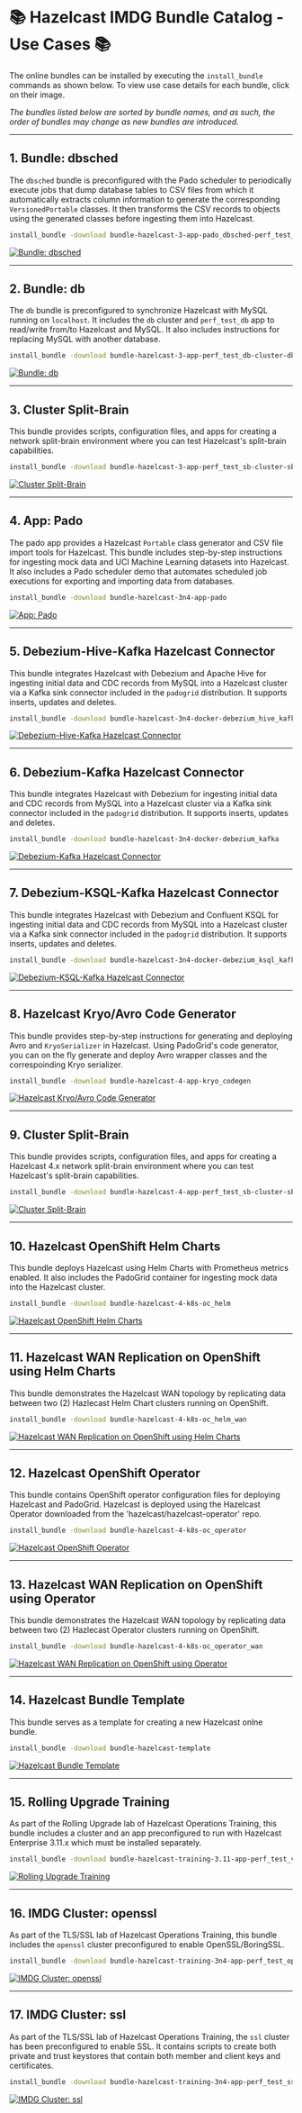 # :books: Hazelcast IMDG Bundle Catalog - Use Cases :books:

The online bundles can be installed by executing the `install_bundle` commands as shown below. To view use case details for each bundle, click on their image.

*The bundles listed below are sorted by bundle names, and as such, the order of bundles may change as new bundles are introduced.*

---
## 1. Bundle: dbsched

The `dbsched` bundle is preconfigured with the Pado scheduler to periodically execute jobs that dump database tables to CSV files from which it automatically extracts column information to generate the corresponding `VersionedPortable` classes. It then transforms the CSV records to objects using the generated classes before ingesting them into Hazelcast.

```bash
install_bundle -download bundle-hazelcast-3-app-pado_dbsched-perf_test_dbsched-cluster-dbsched
```

[![Bundle: dbsched](https://github.com/padogrid/bundle-hazelcast-3-app-pado_dbsched-perf_test_dbsched-cluster-dbsched/blob/master//images/db-sched.png?raw=true)](https://github.com/padogrid/bundle-hazelcast-3-app-pado_dbsched-perf_test_dbsched-cluster-dbsched)

---
## 2. Bundle: db

The `db` bundle is preconfigured to synchronize Hazelcast with MySQL running on `localhost`. It includes the `db` cluster and `perf_test_db` app to read/write from/to Hazelcast and MySQL. It also includes instructions for replacing MySQL with another database.

```bash
install_bundle -download bundle-hazelcast-3-app-perf_test_db-cluster-db
```

[![Bundle: db](https://github.com/padogrid/bundle-hazelcast-3-app-perf_test_db-cluster-db/blob/master//images/db-sync.png?raw=true)](https://github.com/padogrid/bundle-hazelcast-3-app-perf_test_db-cluster-db)

---
## 3. Cluster Split-Brain

This bundle provides scripts, configuration files, and apps for creating a network split-brain environment where you can test Hazelcast's split-brain capabilities.

```bash
install_bundle -download bundle-hazelcast-3-app-perf_test_sb-cluster-sb
```

[![Cluster Split-Brain](https://github.com/padogrid/bundle-hazelcast-4-app-perf_test_sb-cluster-sb/blob/master/images/split-brain.png?raw=true)](https://github.com/padogrid/bundle-hazelcast-3-app-perf_test_sb-cluster-sb)

---
## 4. App: Pado

The pado app provides a Hazelcast `Portable` class generator and CSV file import tools for Hazelcast. This bundle includes step-by-step instructions for ingesting mock data and UCI Machine Learning datasets into Hazelcast. It also includes a Pado scheduler demo that automates scheduled job executions for exporting and importing data from databases.

```bash
install_bundle -download bundle-hazelcast-3n4-app-pado
```

[![App: Pado](https://github.com/padogrid/bundle-hazelcast-3n4-app-pado/blob/master/images/app-pado-import.png?raw=true)](https://github.com/padogrid/bundle-hazelcast-3n4-app-pado)

---
## 5. Debezium-Hive-Kafka Hazelcast Connector

This bundle integrates Hazelcast with Debezium and Apache Hive for ingesting initial data and CDC records from MySQL into a Hazelcast cluster via a Kafka sink connector included in the `padogrid` distribution. It supports inserts, updates and deletes.

```bash
install_bundle -download bundle-hazelcast-3n4-docker-debezium_hive_kafka
```

[![Debezium-Hive-Kafka Hazelcast Connector](https://github.com/padogrid/bundle-hazelcast-3n4-docker-debezium_hive_kafka/blob/master/images/debezium-hive-kafka.jpg?raw=true)](https://github.com/padogrid/bundle-hazelcast-3n4-docker-debezium_hive_kafka)

---
## 6. Debezium-Kafka Hazelcast Connector

This bundle integrates Hazelcast with Debezium for ingesting initial data and CDC records from MySQL into a Hazelcast cluster via a Kafka sink connector included in the `padogrid` distribution. It supports inserts, updates and deletes.

```bash
install_bundle -download bundle-hazelcast-3n4-docker-debezium_kafka
```

[![Debezium-Kafka Hazelcast Connector](https://github.com/padogrid/bundle-hazelcast-3n4-docker-debezium_kafka/blob/master//images/debezium-kafka.png?raw=true)](https://github.com/padogrid/bundle-hazelcast-3n4-docker-debezium_kafka)

---
## 7. Debezium-KSQL-Kafka Hazelcast Connector

This bundle integrates Hazelcast with Debezium and Confluent KSQL for ingesting initial data and CDC records from MySQL into a Hazelcast cluster via a Kafka sink connector included in the `padogrid` distribution. It supports inserts, updates and deletes.

```bash
install_bundle -download bundle-hazelcast-3n4-docker-debezium_ksql_kafka
```

[![Debezium-KSQL-Kafka Hazelcast Connector](https://github.com/padogrid/bundle-hazelcast-3n4-docker-debezium_ksql_kafka/blob/master/images/debezium-ksql-kafka.jpg?raw=true)](https://github.com/padogrid/bundle-hazelcast-3n4-docker-debezium_ksql_kafka)

---
## 8. Hazelcast Kryo/Avro Code Generator

This bundle provides step-by-step instructions for generating and deploying Avro and `KryoSerializer` in Hazelcast. Using PadoGrid's code generator, you can on the fly generate and deploy Avro wrapper classes and the correspoinding Kryo serializer.

```bash
install_bundle -download bundle-hazelcast-4-app-kryo_codegen
```

[![Hazelcast Kryo/Avro Code Generator](https://github.com/padogrid/bundle-hazelcast-4-app-kryo_codegen/blob/master/images/app-kryo-codegen.jpg?raw=true)](https://github.com/padogrid/bundle-hazelcast-4-app-kryo_codegen)

---
## 9. Cluster Split-Brain

This bundle provides scripts, configuration files, and apps for creating a Hazelcast 4.x network split-brain environment where you can test Hazelcast's split-brain capabilities.

```bash
install_bundle -download bundle-hazelcast-4-app-perf_test_sb-cluster-sb
```

[![Cluster Split-Brain](https://github.com/padogrid/bundle-hazelcast-4-app-perf_test_sb-cluster-sb/blob/master/images/split-brain.png?raw=true)](https://github.com/padogrid/bundle-hazelcast-4-app-perf_test_sb-cluster-sb)

---
## 10. Hazelcast OpenShift Helm Charts

This bundle deploys Hazelcast using Helm Charts with Prometheus metrics enabled. It also includes the PadoGrid container for ingesting mock data into the Hazelcast cluster.

```bash
install_bundle -download bundle-hazelcast-4-k8s-oc_helm
```

[![Hazelcast OpenShift Helm Charts](https://github.com/padogrid/bundle-hazelcast-4-k8s-oc_helm/blob/master/images/oc-helm.jpg?raw=true)](https://github.com/padogrid/bundle-hazelcast-4-k8s-oc_helm)

---
## 11. Hazelcast WAN Replication on OpenShift using Helm Charts

This bundle demonstrates the Hazelcast WAN topology by replicating data between two (2) Hazlecast Helm Chart clusters running on OpenShift.

```bash
install_bundle -download bundle-hazelcast-4-k8s-oc_helm_wan
```

[![Hazelcast WAN Replication on OpenShift using Helm Charts](https://github.com/padogrid/bundle-hazelcast-4-k8s-oc_helm_wan/blob/master/images/oc-helm-wan.jpg?raw=true)](https://github.com/padogrid/bundle-hazelcast-4-k8s-oc_helm_wan)

---
## 12. Hazelcast OpenShift Operator

This bundle contains OpenShift operator configuration files for deploying Hazelcast and PadoGrid. Hazelcast is deployed using the Hazelcast Operator downloaded from the 'hazelcast/hazelcast-operator' repo.

```bash
install_bundle -download bundle-hazelcast-4-k8s-oc_operator
```

[![Hazelcast OpenShift Operator](https://github.com/padogrid/bundle-hazelcast-4-k8s-oc_operator/blob/master/images/oc-operator.jpg?raw=true)](https://github.com/padogrid/bundle-hazelcast-4-k8s-oc_operator)

---
## 13. Hazelcast WAN Replication on OpenShift using Operator

This bundle demonstrates the Hazelcast WAN topology by replicating data between two (2) Hazlecast Operator clusters running on OpenShift.

```bash
install_bundle -download bundle-hazelcast-4-k8s-oc_operator_wan
```

[![Hazelcast WAN Replication on OpenShift using Operator](https://github.com/padogrid/bundle-hazelcast-4-k8s-oc_operator_wan/blob/master/images/oc-operator-wan.jpg?raw=true)](https://github.com/padogrid/bundle-hazelcast-4-k8s-oc_operator_wan)

---
## 14. Hazelcast Bundle Template

This bundle serves as a template for creating a new Hazelcast onlne bundle.

```bash
install_bundle -download bundle-hazelcast-template
```

[![Hazelcast Bundle Template](https://github.com/padogrid/bundle-hazelcast-template/blob/master/?raw=true)](https://github.com/padogrid/bundle-hazelcast-template)

---
## 15. Rolling Upgrade Training

As part of the Rolling Upgrade lab of Hazelcast Operations Training, this bundle includes a cluster and an app preconfigured to run with Hazelcast Enterprise 3.11.x which must be installed separately.

```bash
install_bundle -download bundle-hazelcast-training-3.11-app-perf_test_v3.11-cluster-v3.11
```

[![Rolling Upgrade Training](https://github.com/padogrid/bundle-hazelcast-training-3.11-app-perf_test_v3.11-cluster-v3.11/blob/master/?raw=true)](https://github.com/padogrid/bundle-hazelcast-training-3.11-app-perf_test_v3.11-cluster-v3.11)

---
## 16. IMDG Cluster: openssl

As part of the TLS/SSL lab of Hazelcast Operations Training, this bundle includes the `openssl` cluster preconfigured to enable OpenSSL/BoringSSL.

```bash
install_bundle -download bundle-hazelcast-training-3n4-app-perf_test_openssl-cluster-openssl
```

[![IMDG Cluster: openssl](https://github.com/padogrid/bundle-hazelcast-training-3n4-app-perf_test_openssl-cluster-openssl/blob/master/images/openssl-cluster.jpg?raw=true)](https://github.com/padogrid/bundle-hazelcast-training-3n4-app-perf_test_openssl-cluster-openssl)

---
## 17. IMDG Cluster: ssl

As part of the TLS/SSL lab of Hazelcast Operations Training, the `ssl` cluster has been preconfigured to enable SSL. It contains scripts to create both private and trust keystores that contain both member and client keys and certificates.

```bash
install_bundle -download bundle-hazelcast-training-3n4-app-perf_test_ssl-cluster-ssl
```

[![IMDG Cluster: ssl](https://github.com/padogrid/bundle-hazelcast-training-3n4-app-perf_test_ssl-cluster-ssl/blob/master/images/ssl-cluster.jpg?raw=true)](https://github.com/padogrid/bundle-hazelcast-training-3n4-app-perf_test_ssl-cluster-ssl)
